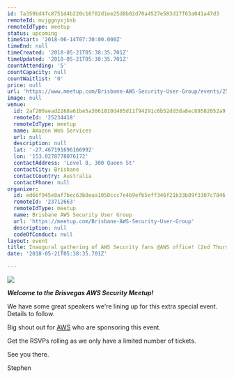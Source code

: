 ```yaml
---
id: 7a359bd4fc8751d4b220c16f02d1ee25d8b02d70a4527e583d17f63a041a47d3
remoteId: mvjggnyxjbsb
remoteIdType: meetup
status: upcoming
timeStart: '2018-06-14T07:30:00.000Z'
timeEnd: null
timeCreated: '2018-05-21T05:38:35.701Z'
timeUpdated: '2018-05-21T05:38:35.701Z'
countAttending: '5'
countCapacity: null
countWaitlist: '0'
price: null
url: 'https://www.meetup.com/Brisbane-AWS-Security-User-Group/events/250739718/'
image: null
venue:
  id: 2af200aead2268a61be5a3061810d485d11f94291c6b52dd3da8ec89582052a9
  remoteId: '25234418'
  remoteIdType: meetup
  name: Amazon Web Services
  url: null
  description: null
  lat: '-27.467191696166992'
  lon: '153.0278778076172'
  contactAddress: 'Level 8, 300 Queen St'
  contactCity: Brisbane
  contactCountry: Australia
  contactPhone: null
organizer:
  id: ed6bf945e8af7bec63b8eaa1050ccc7e4b9efb5eff346f21b33b89f3307c7846
  remoteId: '23712663'
  remoteIdType: meetup
  name: Brisbane AWS Security User Group
  url: 'https://meetup.com/Brisbane-AWS-Security-User-Group'
  description: null
  codeOfConduct: null
layout: event
title: Inaugural gathering of AWS Security fans @AWS office! (2nd Thursday)
date: '2018-05-21T05:38:35.701Z'

---
```

<p><img src="https://secure.meetupstatic.com/photos/event/4/4/8/2/600_461597538.jpeg" /></p> <p><b><i>Welcome to the Brisvegas AWS Security Meetup!</i></b></p> <p>We have some great speakers we're lining up for this extra special event. Details to follow.</p> <p>Big shout out for <a href="https://aws.amazon.com/">AWS</a> who are sponsoring this event.</p> <p>Get the RSVPs rolling as we only have a limited number of tickets.</p> <p>See you there.</p> <p>Stephen</p>
